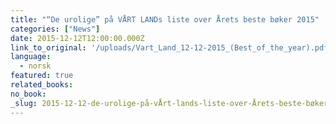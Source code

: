 ```yaml
---
title: "“De urolige” på VÅRT LANDs liste over Årets beste bøker 2015"
categories: ["News"]
date: 2015-12-12T12:00:00.000Z
link_to_original: '/uploads/Vart_Land_12-12-2015_(Best_of_the_year).pdf'
language:
  - norsk
featured: true
related_books:
no_book:
_slug: 2015-12-12-de-urolige-på-vÅrt-lands-liste-over-Årets-beste-bøker-2015
---
```


